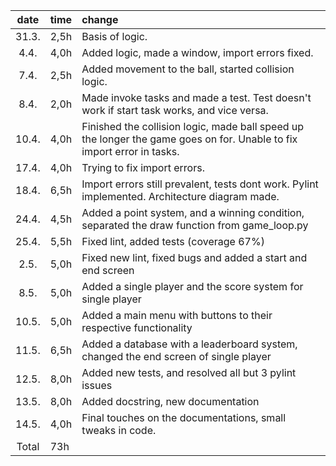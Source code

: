 | date  | time  | change  |
| :----:|:----- | :-----|
| 31.3. | 2,5h  | Basis of logic.|
| 4.4.  | 4,0h  | Added logic, made a window, import errors fixed.|
| 7.4.  | 2,5h  | Added movement to the ball, started collision logic.|
| 8.4.  | 2,0h  | Made invoke tasks and made a test. Test doesn't work if start task works, and vice versa.|
| 10.4. | 4,0h  | Finished the collision logic, made ball speed up the longer the game goes on for. Unable to fix import error in tasks.|
| 17.4. | 4,0h  | Trying to fix import errors.|
| 18.4. | 6,5h  | Import errors still prevalent, tests dont work. Pylint implemented. Architecture diagram made.
| 24.4. | 4,5h  | Added a point system, and a winning condition, separated the draw function from game_loop.py|
| 25.4. | 5,5h  | Fixed lint, added tests (coverage 67%) |
| 2.5.  | 5,0h  | Fixed new lint, fixed bugs and added a start and end screen |
| 8.5.  | 5,0h  | Added a single player and the score system for single player |
| 10.5. | 5,0h  | Added a main menu with buttons to their respective functionality |
| 11.5. | 6,5h  | Added a database with a leaderboard system, changed the end screen of single player |
| 12.5. | 8,0h  | Added new tests, and resolved all but 3 pylint issues |
| 13.5. | 8,0h  | Added docstring, new documentation |
| 14.5. | 4,0h  | Final touches on the documentations, small tweaks in code. |
| Total | 73h   | 
